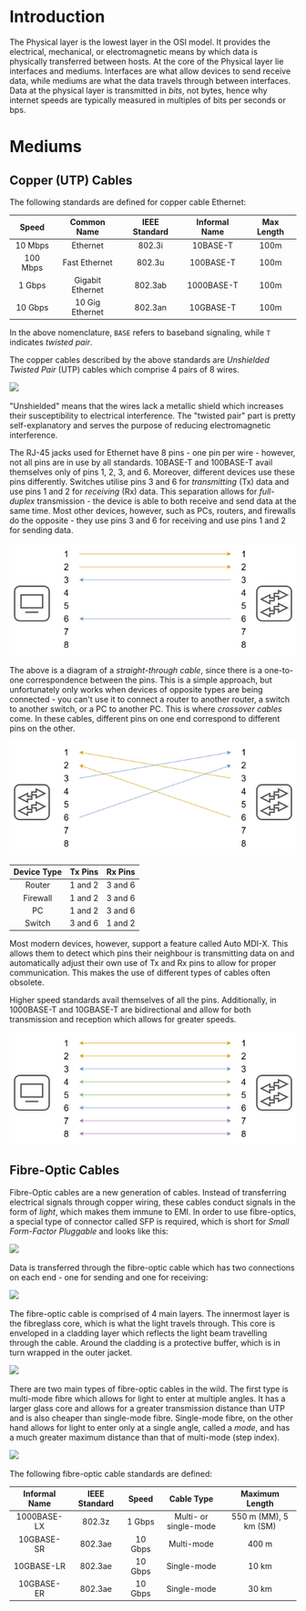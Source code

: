 # Introduction
The Physical layer is the lowest layer in the OSI model. It provides the electrical, mechanical, or electromagnetic means by which data is physically transferred between hosts. At the core of the Physical layer lie interfaces and mediums. Interfaces are what allow devices to send receive data, while mediums are what the data travels through between interfaces. Data at the physical layer is transmitted in *bits*, not bytes, hence why internet speeds are typically measured in multiples of bits per seconds or bps.

# Mediums
## Copper (UTP) Cables
The following standards are defined for copper cable Ethernet:

|Speed|Common Name|IEEE Standard|Informal Name|Max Length|
|:-----:|:---------------:|:-------------:|:--------------:|:------------:|
| 10 Mbps| Ethernet | 802.3i | 10BASE-T| 100m |
| 100 Mbps| Fast Ethernet | 802.3u | 100BASE-T| 100m |
| 1 Gbps| Gigabit Ethernet | 802.3ab | 1000BASE-T| 100m |
| 10 Gbps| 10 Gig Ethernet | 802.3an | 10GBASE-T| 100m |

In the above nomenclature, `BASE` refers to baseband signaling, while `T` indicates *twisted pair*.

The copper cables described by the above standards are *Unshielded Twisted Pair* (UTP) cables which comprise 4 pairs of 8 wires.

![](https://upload.wikimedia.org/wikipedia/commons/c/cb/UTP_cable.jpg)

"Unshielded" means that the wires lack a metallic shield which increases their susceptibility to electrical interference. The "twisted pair" part is pretty self-explanatory and serves the purpose of reducing electromagnetic interference.

The RJ-45 jacks used for Ethernet have 8 pins - one pin per wire - however, not all pins are in use by all standards. 10BASE-T and 100BASE-T avail themselves only of pins 1, 2, 3, and 6. Moreover, different devices use these pins differently. Switches utilise pins 3 and 6 for *transmitting* (Tx) data and use pins 1 and 2 for *receiving* (Rx) data. This separation allows for *full-duplex* transmission - the device is able to both receive and send data at the same time. Most other devices, however, such as PCs, routers, and firewalls do the opposite - they use pins 3 and 6 for receiving and use pins 1 and 2 for sending data.

![](Resources/Images/UTP_10_100_BASE_T_straight_through.png)

The above is a diagram of a *straight-through cable*, since there is a one-to-one correspondence between the pins. This is a simple approach, but unfortunately only works when devices of opposite types are being connected - you can't use it to connect a router to another router, a switch to another switch, or a PC to another PC. This is where *crossover cables* come. In these cables, different pins on one end correspond to different pins on the other.

![](Resources/Images/UTP_10_100_BASE_T_crossover.png)

|Device Type|Tx Pins|Rx Pins|
|:-----------:|:-----:|:------:|
|Router|1 and 2|3 and 6|
|Firewall|1 and 2|3 and 6|
|PC|1 and 2|3 and 6|
|Switch|3 and 6|1 and 2|

Most modern devices, however, support a feature called Auto MDI-X. This allows them to detect which pins their neighbour is transmitting data on and automatically adjust their own use of Tx and Rx pins to allow for proper communication. This makes the use of different types of cables often obsolete.

Higher speed standards avail themselves of all the pins. Additionally, in 1000BASE-T and 10GBASE-T are bidirectional and allow for both transmission and reception which allows for greater speeds.

![](Resources/Images/UTP_1000_10GBASE_T.png)

## Fibre-Optic Cables
Fibre-Optic cables are a new generation of cables. Instead of transferring electrical signals through copper wiring, these cables conduct signals in the form of *light*, which makes them immune to EMI. In order to use fibre-optics, a special type of connector called SFP is required, which is short for *Small Form-Factor Pluggable* and looks like this:

![](https://upload.wikimedia.org/wikipedia/commons/0/0e/QSFP-40G-SR4_Transceiver.jpg)

Data is transferred through the fibre-optic cable which has two connections on each end - one for sending and one for receiving:

![](https://upload.wikimedia.org/wikipedia/commons/c/cb/Lc-sc-fiber-connectors.jpg)

The fibre-optic cable is comprised of 4 main layers. The innermost layer is the fibreglass core, which is what the light travels through. This core is enveloped in a cladding layer which reflects the light beam travelling through the cable. Around the cladding is a protective buffer, which is in turn wrapped in the outer jacket.

![](https://upload.wikimedia.org/wikipedia/commons/thumb/8/84/Singlemode_fibre_structure.svg/1024px-Singlemode_fibre_structure.svg.png)

There are two main types of fibre-optic cables in the wild. The first type is multi-mode fibre which allows for light to enter at multiple angles. It has a larger glass core and allows for a greater transmission distance than UTP and is also cheaper than single-mode fibre. Single-mode fibre, on the other hand allows for light to enter only at a single angle, called a *mode*, and has a much greater maximum distance than that of multi-mode (step index).

![](https://upload.wikimedia.org/wikipedia/commons/thumb/0/0e/Optical_fiber_types.svg/1920px-Optical_fiber_types.svg.png)

The following fibre-optic cable standards are defined:

| Informal Name | IEEE Standard | Speed | Cable Type | Maximum Length |
|:-----------------:|:---------------:|:-------:|:------------:|:--------------------:|
| 1000BASE-LX | 802.3z | 1 Gbps | Multi- or single-mode | 550 m (MM), 5 km (SM) |
| 10GBASE-SR | 802.3ae | 10 Gbps | Multi-mode | 400 m |
| 10GBASE-LR | 802.3ae | 10 Gbps | Single-mode | 10 km |
| 10GBASE-ER | 802.3ae | 10 Gbps | Single-mode | 30 km |


